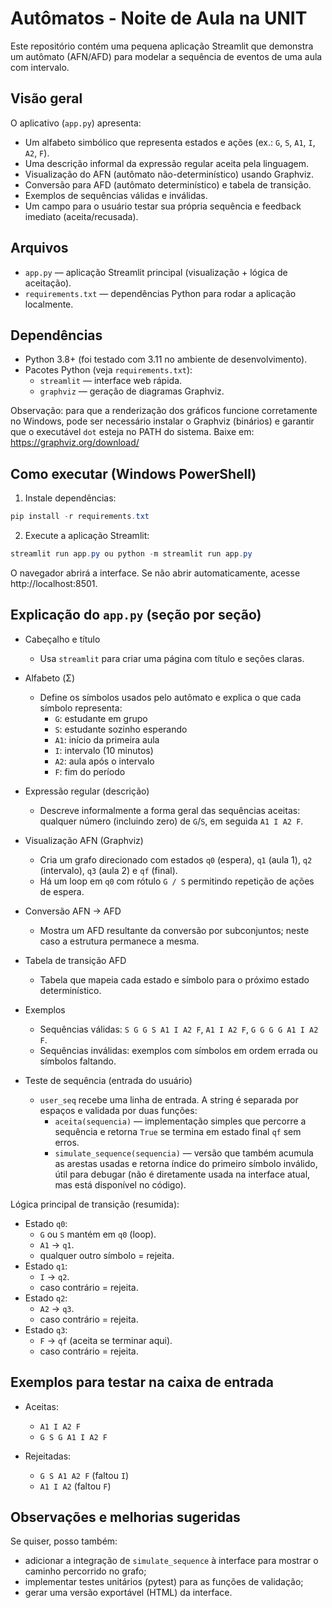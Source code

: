 # Autômatos - Noite de Aula na UNIT

Este repositório contém uma pequena aplicação Streamlit que demonstra um autômato (AFN/AFD) para modelar a sequência de eventos de uma aula com intervalo.

## Visão geral

O aplicativo (`app.py`) apresenta:
- Um alfabeto simbólico que representa estados e ações (ex.: `G`, `S`, `A1`, `I`, `A2`, `F`).
- Uma descrição informal da expressão regular aceita pela linguagem.
- Visualização do AFN (autômato não-determinístico) usando Graphviz.
- Conversão para AFD (autômato determinístico) e tabela de transição.
- Exemplos de sequências válidas e inválidas.
- Um campo para o usuário testar sua própria sequência e feedback imediato (aceita/recusada).

## Arquivos

- `app.py` — aplicação Streamlit principal (visualização + lógica de aceitação).
- `requirements.txt` — dependências Python para rodar a aplicação localmente.

## Dependências

- Python 3.8+ (foi testado com 3.11 no ambiente de desenvolvimento).
- Pacotes Python (veja `requirements.txt`):
  - `streamlit` — interface web rápida.
  - `graphviz` — geração de diagramas Graphviz.

Observação: para que a renderização dos gráficos funcione corretamente no Windows, pode ser necessário instalar o Graphviz (binários) e garantir que o executável `dot` esteja no PATH do sistema. Baixe em: https://graphviz.org/download/

## Como executar (Windows PowerShell)

1. Instale dependências:

```powershell
pip install -r requirements.txt
```

2. Execute a aplicação Streamlit:

```powershell
streamlit run app.py ou python -m streamlit run app.py
```

O navegador abrirá a interface. Se não abrir automaticamente, acesse http://localhost:8501.

## Explicação do `app.py` (seção por seção)

- Cabeçalho e título
  - Usa `streamlit` para criar uma página com título e seções claras.

- Alfabeto (Σ)
  - Define os símbolos usados pelo autômato e explica o que cada símbolo representa:
    - `G`: estudante em grupo
    - `S`: estudante sozinho esperando
    - `A1`: início da primeira aula
    - `I`: intervalo (10 minutos)
    - `A2`: aula após o intervalo
    - `F`: fim do período

- Expressão regular (descrição)
  - Descreve informalmente a forma geral das sequências aceitas: qualquer número (incluindo zero) de `G`/`S`, em seguida `A1 I A2 F`.

- Visualização AFN (Graphviz)
  - Cria um grafo direcionado com estados `q0` (espera), `q1` (aula 1), `q2` (intervalo), `q3` (aula 2) e `qf` (final).
  - Há um loop em `q0` com rótulo `G / S` permitindo repetição de ações de espera.

- Conversão AFN → AFD
  - Mostra um AFD resultante da conversão por subconjuntos; neste caso a estrutura permanece a mesma.

- Tabela de transição AFD
  - Tabela que mapeia cada estado e símbolo para o próximo estado determinístico.

- Exemplos
  - Sequências válidas: `S G G S A1 I A2 F`, `A1 I A2 F`, `G G G G A1 I A2 F`.
  - Sequências inválidas: exemplos com símbolos em ordem errada ou símbolos faltando.

- Teste de sequência (entrada do usuário)
  - `user_seq` recebe uma linha de entrada. A string é separada por espaços e validada por duas funções:
    - `aceita(sequencia)` — implementação simples que percorre a sequência e retorna `True` se termina em estado final `qf` sem erros.
    - `simulate_sequence(sequencia)` — versão que também acumula as arestas usadas e retorna índice do primeiro símbolo inválido, útil para debugar (não é diretamente usada na interface atual, mas está disponível no código).

Lógica principal de transição (resumida):

- Estado `q0`:
  - `G` ou `S` mantém em `q0` (loop).
  - `A1` → `q1`.
  - qualquer outro símbolo = rejeita.
- Estado `q1`:
  - `I` → `q2`.
  - caso contrário = rejeita.
- Estado `q2`:
  - `A2` → `q3`.
  - caso contrário = rejeita.
- Estado `q3`:
  - `F` → `qf` (aceita se terminar aqui).
  - caso contrário = rejeita.

## Exemplos para testar na caixa de entrada

- Aceitas:
  - `A1 I A2 F`
  - `G S G A1 I A2 F`

- Rejeitadas:
  - `G S A1 A2 F`  (faltou `I`)
  - `A1 I A2`      (faltou `F`)

## Observações e melhorias sugeridas


Se quiser, posso também:
- adicionar a integração de `simulate_sequence` à interface para mostrar o caminho percorrido no grafo;
- implementar testes unitários (pytest) para as funções de validação;
- gerar uma versão exportável (HTML) da interface.
